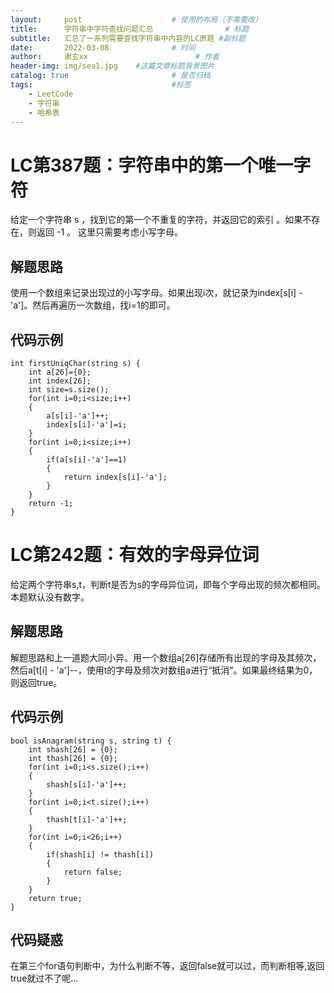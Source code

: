 ```yaml
---
layout:     post   				    # 使用的布局（不需要改）
title:      字符串中字符查找问题汇总				# 标题 
subtitle:   汇总了一系列需要查找字符串中内容的LC原题 #副标题
date:       2022-03-08 				# 时间
author:     谢玄xx 						# 作者
header-img: img/sea1.jpg 	#这篇文章标题背景图片
catalog: true 						# 是否归档
tags:								#标签
    - LeetCode
    - 字符串
    - 哈希表
---
```


# LC第387题：字符串中的第一个唯一字符

给定一个字符串 s ，找到它的第一个不重复的字符，并返回它的索引 。如果不存在，则返回 -1 。
这里只需要考虑小写字母。


## 解题思路

使用一个数组来记录出现过的小写字母。如果出现i次，就记录为index[s[i] - 'a']。然后再遍历一次数组，找i=1的即可。


## 代码示例

    int firstUniqChar(string s) {
        int a[26]={0};
        int index[26];
        int size=s.size();
        for(int i=0;i<size;i++)
        {
            a[s[i]-'a']++;
            index[s[i]-'a']=i;
        }
        for(int i=0;i<size;i++)
        {
            if(a[s[i]-'a']==1)
            {
                return index[s[i]-'a'];
            }
        }
        return -1;
    }    


# LC第242题：有效的字母异位词

给定两个字符串s,t，判断t是否为s的字母异位词，即每个字母出现的频次都相同。本题默认没有数字。


## 解题思路

解题思路和上一道题大同小异。用一个数组a[26]存储所有出现的字母及其频次，然后a[t[i] - 'a']--，使用t的字母及频次对数组a进行“抵消”。如果最终结果为0，则返回true。


## 代码示例

    bool isAnagram(string s, string t) {
        int shash[26] = {0};
        int thash[26] = {0};
        for(int i=0;i<s.size();i++)
        {
            shash[s[i]-'a']++;
        }
        for(int i=0;i<t.size();i++)
        {
            thash[t[i]-'a']++;
        }
        for(int i=0;i<26;i++)
        {
            if(shash[i] != thash[i]) 
            {
                return false;
            }
        }
        return true;
    }
## 代码疑惑

在第三个for语句判断中，为什么判断不等，返回false就可以过，而判断相等,返回true就过不了呢...


